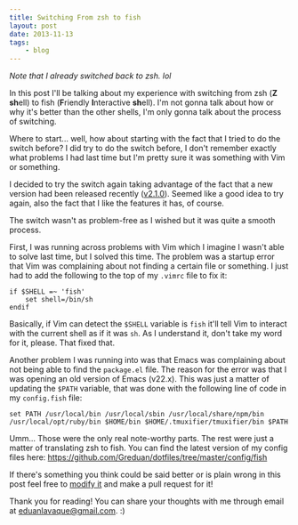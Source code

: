 ```yaml
---
title: Switching From zsh to fish
layout: post
date: 2013-11-13
tags:
    - blog
---
```

*Note that I already switched back to zsh. lol*

In this post I'll be talking about my experience with switching from zsh (**Z** **sh**ell) to fish (**F**riendly **I**nteractive **sh**ell). I'm not gonna talk about how or why it's better than the other shells, I'm only gonna talk about the process of switching.

Where to start... well, how about starting with the fact that I tried to do the switch before? I did try to do the switch before, I don't remember exactly what problems I had last time but I'm pretty sure it was something with Vim or something.

I decided to try the switch again taking advantage of the fact that a new version had been released recently ([v2.1.0](http://fishshell.com/release_notes.html)). Seemed like a good idea to try again, also the fact that I like the features it has, of course.

The switch wasn't as problem-free as I wished but it was quite a smooth process.

First, I was running across problems with Vim which I imagine I wasn't able to solve last time, but I solved this time. The problem was a startup error that Vim was complaining about not finding a certain file or something. I just had to add the following to the top of my `.vimrc` file to fix it:

```text
if $SHELL =~ 'fish'
	set shell=/bin/sh
endif
```

Basically, if Vim can detect the `$SHELL` variable is `fish` it'll tell Vim to interact with the current shell as if it was `sh`. As I understand it, don't take my word for it, please. That fixed that.

Another problem I was running into was that Emacs was complaining about not being able to find the `package.el` file. The reason for the error was that I was opening an old version of Emacs (v22.x). This was just a matter of updating the `$PATH` variable, that was done with the following line of code in my `config.fish` file:

```text
set PATH /usr/local/bin /usr/local/sbin /usr/local/share/npm/bin /usr/local/opt/ruby/bin $HOME/bin $HOME/.tmuxifier/tmuxifier/bin $PATH
```

Umm... Those were the only real note-worthy parts. The rest were just a matter of translating zsh to fish. You can find the latest version of my config files here: <https://github.com/Greduan/dotfiles/tree/master/config/fish>

If there's something you think could be said better or is plain wrong in this post feel free to [modify it](https://github.com/Greduan/eduantech.docpad/blob/master/src/render/posts/switching-from-zsh-to-fish.html.md) and make a pull request for it!

Thank you for reading! You can share your thoughts with me through email at <eduanlavaque@gmail.com>. :)
